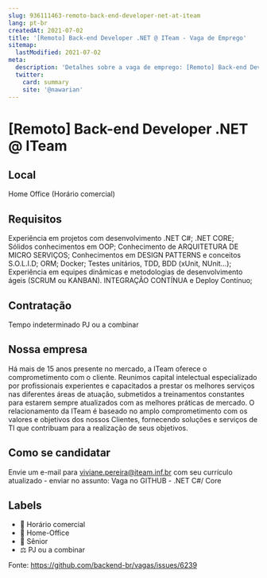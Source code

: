 ```yaml
---
slug: 936111463-remoto-back-end-developer-net-at-iteam
lang: pt-br
createdAt: 2021-07-02
title: '[Remoto] Back-end Developer .NET @ ITeam - Vaga de Emprego'
sitemap:
  lastModified: 2021-07-02
meta:
  description: 'Detalhes sobre a vaga de emprego: [Remoto] Back-end Developer .NET @ ITeam'
  twitter:
    card: summary
    site: '@nawarian'
---
```


# [Remoto] Back-end Developer .NET @ ITeam

<!--
==================================================
POR FAVOR, SÓ POSTE SE A VAGA FOR PARA TRABALHAR COM REACT OU TECNOLOGIAS DO ECOSSISTEMA!

Exemplo: [São Paulo] Developer na NOME DA EMPRESA`
==================================================
-->


## Local

Home Office (Horário comercial)

## Requisitos

Experiência em projetos com desenvolvimento .NET C#; .NET CORE;
Sólidos conhecimentos em OOP;
Conhecimento de ARQUITETURA DE MICRO SERVIÇOS;
Conhecimentos em DESIGN PATTERNS e conceitos S.O.L.I.D;
ORM; Docker; Testes unitários, TDD, BDD (xUnit, NUnit...);
Experiência em equipes dinâmicas e metodologias de desenvolvimento ágeis (SCRUM ou KANBAN).
INTEGRAÇÃO CONTÍNUA e Deploy Contínuo;


## Contratação

Tempo indeterminado
PJ ou a combinar 

## Nossa empresa

Há mais de 15 anos presente no mercado, a ITeam oferece o comprometimento com o cliente.
Reunimos capital intelectual especializado por profissionais experientes e capacitados a prestar os melhores serviços nas diferentes áreas de atuação, submetidos a treinamentos constantes para estarem sempre atualizados com as melhores práticas de mercado. 
O relacionamento da ITeam é baseado no amplo comprometimento com os valores e objetivos dos nossos Clientes, fornecendo soluções e serviços de TI que contribuam para a realização de seus objetivos.

## Como se candidatar

Envie um e-mail para viviane.pereira@iteam.inf.br com seu currículo atualizado - enviar no assunto: Vaga no GITHUB - .NET C#/ Core

## Labels

- 🏢 Horário comercial
- 🏢 Home-Office
- 👨 Sênior
- ⚖️ PJ ou a combinar

Fonte: https://github.com/backend-br/vagas/issues/6239